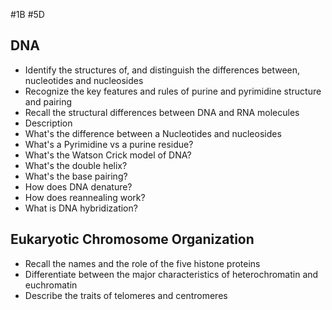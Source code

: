 #1B #5D 

## DNA 
- Identify the structures of, and distinguish the differences between, nucleotides and nucleosides
- Recognize the key features and rules of purine and pyrimidine structure and pairing
- Recall the structural differences between DNA and RNA molecules
- Description
- What's the difference between a Nucleotides and nucleosides
- What's a Pyrimidine vs a purine residue?
- What's the Watson Crick model of DNA?
- What's the double helix?
- What's the base pairing?
- How does DNA denature?
- How does reannealing work?
- What is DNA hybridization?

## Eukaryotic Chromosome Organization
- Recall the names and the role of the five histone proteins
- Differentiate between the major characteristics of heterochromatin and euchromatin
- Describe the traits of telomeres and centromeres